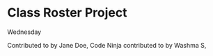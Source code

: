 # Class Roster Project

Wednesday

Contributed to by Jane Doe, Code Ninja
contributed to by Washma S, 
